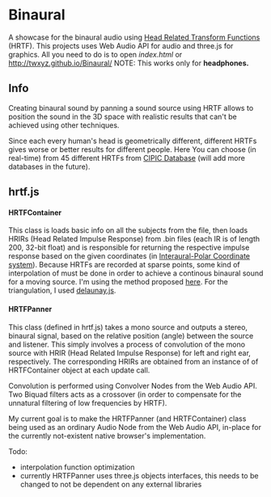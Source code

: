 # Binaural
A showcase for the binaural audio using [Head Related Transform Functions](http://en.wikipedia.org/wiki/Head-related_transfer_function) (HRTF). This projects uses Web Audio API for audio and three.js for graphics. All you need to do is to open *index.html* or http://twxyz.github.io/Binaural/
NOTE: This works only for **headphones.** 

## Info
Creating binaural sound by panning a sound source using HRTF allows to position the sound in the 3D space with realistic results that can't be achieved using other techniques.

Since each every human's head is geometrically different, different HRTFs gives worse or better results for different people. Here You can choose (in real-time) from 45 different HRTFs from [CIPIC Database](http://interface.cipic.ucdavis.edu/sound/hrtf.html) (will add more databases in the future).

## hrtf.js
#### HRTFContainer
This class is loads basic info on all the subjects from the file, then loads HRIRs (Head Related Impulse Response) from .bin files (each IR is of length 200, 32-bit float) and is responsible for returning the respective impulse response based on the given coordinates (in [Interaural-Polar Coordinate system](http://interface.cipic.ucdavis.edu/sound/tutorial/psych.html#coord)). Because HRTFs are recorded at sparse points, some kind of interpolation of must be done in order to achieve a continous binaural sound for a moving source.
I'm using the method proposed [here](http://scitation.aip.org/content/asa/journal/jasa/134/6/10.1121/1.4828983). For the triangulation, I used [delaunay.js](https://github.com/ironwallaby/delaunay). 

#### HRTFPanner
This class (defined in hrtf.js) takes a mono source and outputs a stereo, binaural signal, based on the relative position (angle) between the source and listener. This simply involves a process of convolution of the mono source with HRIR (Head Related Impulse Response) for left and right ear, respectively. The corresponding HRIRs are obtained from an instance of of HRTFContainer object at each update call.

Convolution is performed using Convolver Nodes from the Web Audio API. Two Biquad filters acts as a crossover (in order to compensate for the unnatural filtering of low frequencies by HRTF). 

My current goal is to make the HRTFPanner (and HRTFContainer) class being used as an ordinary Audio Node from the Web Audio API, in-place for the currently not-existent native browser's implementation.

Todo: 
- interpolation function optimization
- currently HRTFPanner uses three.js objects interfaces, this needs to be changed to not be dependent on any external libraries
